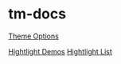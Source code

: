 tm-docs
=======

[Theme Options](http://bootswatch.com/)

[Hightlight Demos](http://softwaremaniacs.org/media/soft/highlight/test.html)
[Hightlight List](https://github.com/isagalaev/highlight.js/tree/master/src/styles)